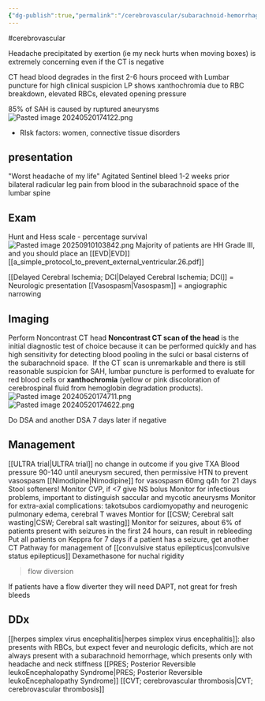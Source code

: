 ```yaml
---
{"dg-publish":true,"permalink":"/cerebrovascular/subarachnoid-hemorrhage/","created":"2024-05-20T17:41:01.717-07:00","updated":"2025-09-10T10:55:17.240-07:00"}
---
```



#cerebrovascular 

Headache precipitated by exertion (ie my neck hurts when moving boxes) is extremely concerning even if the CT is negative

CT head blood degrades in the first 2-6 hours
	proceed with Lumbar puncture for high clinical suspicion
		LP shows xanthochromia due to RBC breakdown, elevated RBCs, elevated opening pressure 

85% of SAH is caused by ruptured aneurysms
![Pasted image 20240520174122.png](/img/user/assets/Pasted%20image%2020240520174122.png)
- RIsk factors: women, connective tissue disorders

## presentation
"Worst headache of my life"
Agitated
Sentinel bleed 1-2 weeks prior
bilateral radicular leg pain from blood in the subarachnoid space of the lumbar spine

## Exam
Hunt and Hess scale - percentage survival
![Pasted image 20250910103842.png](/img/user/Cerebrovascular/assets/Pasted%20image%2020250910103842.png)
Majority of patients are HH Grade III, and you should place an [[EVD\|EVD]] 
[[a_simple_protocol_to_prevent_external_ventricular.26.pdf]]

[[Delayed Cerebral Ischemia; DCI\|Delayed Cerebral Ischemia; DCI]] = Neurologic presentation
[[Vasospasm\|Vasospasm]] = angiographic narrowing
## Imaging
Perform Noncontrast CT head
	**Noncontrast CT scan of the head** is the initial diagnostic test of choice because it can be performed quickly and has high sensitivity for detecting blood pooling in the sulci or basal cisterns of the subarachnoid space.  If the CT scan is unremarkable and there is still reasonable suspicion for SAH, lumbar puncture is performed to evaluate for red blood cells or **xanthochromia** (yellow or pink discoloration of cerebrospinal fluid from hemoglobin degradation products).
![Pasted image 20240520174711.png](/img/user/Cerebrovascular/assets/Pasted%20image%2020240520174711.png)
![Pasted image 20240520174622.png](/img/user/Cerebrovascular/assets/Pasted%20image%2020240520174622.png)

Do DSA and another DSA 7 days later if negative

## Management
[[ULTRA trial\|ULTRA trial]] no change in outcome if you give TXA
Blood pressure 90-140 until aneurysm secured, then permissive HTN to prevent vasospasm
	[[Nimodipine\|Nimodipine]] for vasospasm 60mg q4h for 21 days
Stool softeners!
Monitor CVP, if <7 give NS bolus
Monitor for infectious problems, important to distinguish saccular and mycotic aneurysms
Monitor for extra-axial complications: takotsubos cardiomyopathy and neurogenic pulmonary edema, cerebral T waves
Montior for [[CSW; Cerebral salt wasting\|CSW; Cerebral salt wasting]]
Monitor for seizures, about 6% of patients present with seizures in the first 24 hours, can result in rebleeding
	Put all patients on Keppra for 7 days
	if a patient has a seizure, get another CT 
	Pathway for management of [[convulsive status epilepticus\|convulsive status epilepticus]]
Dexamethasone for nuchal rigidity

>flow diversion

If patients have a flow diverter they will need DAPT, not great for fresh bleeds


## DDx
[[herpes simplex virus encephalitis\|herpes simplex virus encephalitis]]: also presents with RBCs, but expect fever and neurologic deficits, which are not always present with a subarachnoid hemorrhage, which presents only with headache and neck stiffness
[[PRES; Posterior Reversible leukoEncephalopathy Syndrome\|PRES; Posterior Reversible leukoEncephalopathy Syndrome]]
[[CVT; cerebrovascular thrombosis\|CVT; cerebrovascular thrombosis]]
